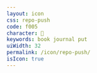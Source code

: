 ```yaml
---
layout: icon
css: repo-push
code: f005
character: 
keywords: book journal put
uiWidth: 32
permalink: /icon/repo-push/
isIcon: true
---
```

